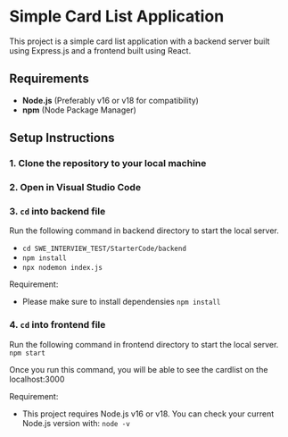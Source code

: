 # Simple Card List Application

This project is a simple card list application with a backend server built using Express.js and a frontend built using React. 

## Requirements
- **Node.js** (Preferably v16 or v18 for compatibility)
- **npm** (Node Package Manager)

## Setup Instructions

### 1. Clone the repository to your local machine

### 2. Open in Visual Studio Code

### 3. ```cd``` into backend file
Run the following command in backend directory to start the local server.
- ```cd SWE_INTERVIEW_TEST/StarterCode/backend ```
- ```npm install```
- ```npx nodemon index.js```

Requirement:
- Please make sure to install dependensies
```npm install```

### 4. ```cd``` into frontend file
Run the following command in frontend directory to start the local server.
```npm start```

Once you run this command, you will be able to see the cardlist on the localhost:3000

Requirement:
- This project requires Node.js v16 or v18. You can check your current Node.js version with:
```node -v```







